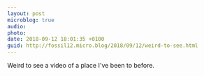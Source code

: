 ```yaml
---
layout: post
microblog: true
audio: 
photo: 
date: 2018-09-12 18:01:35 +0100
guid: http://fossil12.micro.blog/2018/09/12/weird-to-see.html
---
```

Weird to see a video of a place I've been to before.
